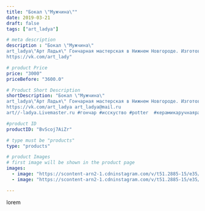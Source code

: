 ```yaml
---
title: "Бокал \"Мужчина\""
date: 2019-03-21
draft: false
tags: ["art_ladya"]

# meta description
description : "Бокал \"Мужчина\" 
art_ladya\"Арт Ладья\" Гончарная мастерская в Нижнем Новгороде. Изготовление керамики и мастер//-классы по обучению. 
https://vk.com/art_lady"

# product Price
price: "3000"
priceBefore: "3600.0"

# Product Short Description
shortDescription: "Бокал \"Мужчина\" 
art_ladya\"Арт Ладья\" Гончарная мастерская в Нижнем Новгороде. Изготовление керамики и мастер//-классы по обучению. 
https://vk.com/art_ladya art_ladya@mail.ru 
art//-ladya.Livemaster.ru #гончар #исскуство #potter  #керамикаручнаяработа #bodybuilding #гончарнаямастерская #бодибилдинг #handmade #посудаизглины #керамика #гончарнаяпосуда #эксклюзивнаякерамика #painter #dishes #decor #ceramicar #nntoday #claygoods #earthenware #ceramic #design #мужскойторс #maletorso #erotic #ceramicart #бокалдляженщин #авторскаякерамика #бокалы #men #woman"

#product ID
productID: "BvScoj7AiZr"

# type must be "products"
type: "products"

# product Images
# first image will be shown in the product page
images:
  - image: "https://scontent-arn2-1.cdninstagram.com/v/t51.2885-15/e35/53518839_704009013334869_6123771290083604074_n.jpg?tp=1&_nc_ht=scontent-arn2-1.cdninstagram.com&_nc_cat=109&_nc_ohc=xW2kdD-cWMIAX9eW1Rs&oh=790a8cbe66cd02112ec467bc01ce1d00&oe=606CBB72&ig_cache_key=MjAwNDc5MDcxMzUyMjQzNTI5MQ%3D%3D.2"
  - image: "https://scontent-arn2-1.cdninstagram.com/v/t51.2885-15/e35/54512744_628394537597155_2848546181834903650_n.jpg?tp=1&_nc_ht=scontent-arn2-1.cdninstagram.com&_nc_cat=107&_nc_ohc=vQeQ2uV6GpgAX-p2TsT&oh=b9d2a6b5128f09f43bccd3637a3d8a75&oe=606A67DE&ig_cache_key=MjAwNDc5MDcxMzQ5NzM0Nzg1MA%3D%3D.2"

---
```

lorem
